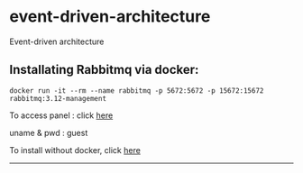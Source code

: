 # event-driven-architecture
Event-driven architecture

## Installating Rabbitmq via docker:
~~~
docker run -it --rm --name rabbitmq -p 5672:5672 -p 15672:15672 rabbitmq:3.12-management
~~~

To access panel : click [here](http://localhost:15672)

uname & pwd : guest

To install without docker, click [here](https://www.rabbitmq.com/download.html)

---